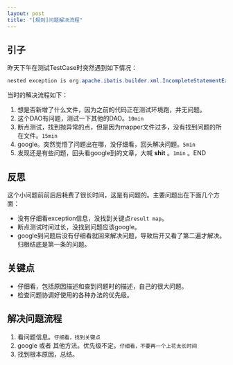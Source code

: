 ```yaml
---
layout: post
title: "[规则]问题解决流程"
---
```


## 引子

昨天下午在测试TestCase时突然遇到如下情况：

```java
nested exception is org.apache.ibatis.builder.xml.IncompleteStatementException: Could not find result map java.lang.Long
```

当时的解决流程如下：

1. 想是否新增了什么文件，因为之前的代码正在测试环境跑，并无问题。
2. 这个DAO有问题，测试一下其他的DAO。`10min`
3. 断点测试，找到抛异常的点，但是因为mapper文件过多，没有找到问题的所在文件。`15min`
4. google。突然觉悟了问题出在哪，没仔细看，回头解决问题。`5min`
5. 发现还是有些问题，回头看google到的文章，大喊 **shit** 。`1min` 。END    

## 反思

这个小问题前前后后耗费了很长时间，这是有问题的。主要问题出在下面几个方面：

* 没有仔细看exception信息，没找到关键点`result map`。
* 断点测试时间过长，没找到问题应该google。
* google到问题后没有仔细看就回来解决问题，导致后开又看了第二遍才解决。归根结底是第一条的问题。

## 关键点

* 仔细看，包括原因描述和查到问题时的描述，自己的很大问题。
* 检查问题协调好使用的各种办法的优先级。

## 解决问题流程

1. 看问题信息。`仔细看，找到关键点`
2. google 或者 其他方法。优先级不定。`仔细看，不要再一个上花太长时间`
3. 找到根本原因，总结。
